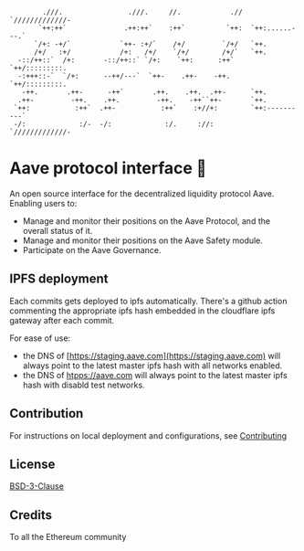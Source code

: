 ```
        .///.                .///.     //.            .//  `/////////////-
       `++:++`              .++:++`    :++`          `++:  `++:......---.`
      `/+: -+/`            `++- :+/`    /+/         `/+/   `++.
      /+/   :+/            /+:   /+/    `/+/        /+/`   `++.
  -::/++::`  /+:       -::/++::` `/+:    `++:      :++`    `++/:::::::::.
  -:+++::-`  `/+:      --++/---`  `++-    .++-    -++.     `++/:::::::::.
   -++.       .++-      -++`       .++.    .++.  .++-      `++.
  .++-         -++.    .++.         -++.    -++``++-       `++.
 `++:           :++`  .++-           :++`    :+//+:        `++:----------`
 -/:             :/-  -/:             :/.     ://:         `/////////////-
```


# Aave protocol interface :ghost:

An open source interface for the decentralized liquidity protocol Aave.
Enabling users to:
- Manage and monitor their positions on the Aave Protocol, and the overall status of it.
- Manage and monitor their positions on the Aave Safety module.
- Participate on the Aave Governance.

## IPFS deployment
Each commits gets deployed to ipfs automatically.
There's a github action commenting the appropriate ipfs hash embedded in the cloudflare ipfs gateway after each commit.

For ease of use:
- the DNS of [https://staging.aave.com](https://staging.aave.com) will always point to the latest master ipfs hash with all networks enabled.
- the DNS of [htpps://aave.com](https://aave.com) will always point to the latest master ipfs hash with disabld test networks.

## Contribution
For instructions on local deployment and configurations, see [Contributing](./CONTRIBUTING.md)

## License
[BSD-3-Clause](./LICENSE.md)

## Credits
To all the Ethereum community
